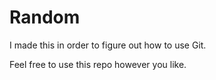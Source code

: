 # Random

I made this in order to figure out how to use Git.

Feel free to use this repo however you like.
